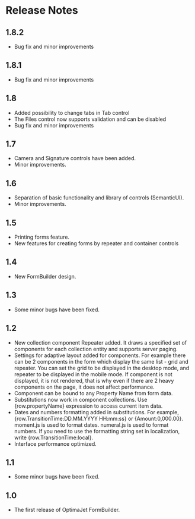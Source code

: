 ﻿<!--Stay on the edge of our innovations and learn about the changes made to DWKit with each of our releases.-->

# Release Notes

## 1.8.2

- Bug fix and minor improvements

## 1.8.1

- Bug fix and minor improvements

## 1.8

- Added possibility to change tabs in Tab control
- The Files control now supports validation and can be disabled
- Bug fix and minor improvements

## 1.7

- Camera and Signature controls have been added.
- Minor improvements.

## 1.6

- Separation of basic functionality and library of controls (SemanticUI).
- Minor improvements.

## 1.5

- Printing forms feature.
- New features for creating forms by repeater and container controls

## 1.4

- New FormBuilder design.

## 1.3

- Some minor bugs have been fixed.

## 1.2

- New collection component Repeater added. It draws a specified set of components for each collection entity and supports server paging.
- Settings for adaptive layout added for components. For example there can be 2 components in the form which display the same list - grid and repeater. You can set the grid to be displayed in the desktop mode, and repeater to be displayed in the mobile mode. If component is not displayed, it is not rendered, that is why even if there are 2 heavy components on the page, it does not affect performance.
- Component can be bound to any Property Name from form data.
- Substitutions now work in component collections. Use {row.propertyName} expression to access current item data.
- Dates and numbers formatting added in substitutions. For example, {row.TransitionTime:DD.MM.YYYY HH:mm:ss} or {Amount:0,000.00}. moment.js is used to format dates. numeral.js is used to format numbers. If you need to use the formatting string set in localization, write {row.TransitionTime:local}.
- Interface performance optimized.

## 1.1

- Some minor bugs have been fixed.

## 1.0

- The first release of OptimaJet FormBuilder.
